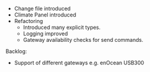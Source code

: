 
* Change file introduced
* Climate Panel introduced
* Refactoring
  * Introduced many explicit types.
  * Logging improved
  * Gateway availability checks for send commands.



Backlog:
* Support of different gateways e.g. enOcean USB300